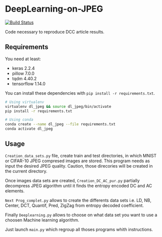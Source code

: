 # DeepLearning-on-JPEG

[![Build Status](https://github.com/Pistonomaxime/DeepLearning-on-JPEG/workflows/ci/badge.svg)](https://github.com/Pistonomaxime/DeepLearning-on-JPEG/actions)

Code necessary to reproduce DCC article results.

## Requirements

You need at least:

- keras 2.2.4
- pillow 7.0.0
- tqdm 4.40.2
- tensorflow 1.14.0 

You can install these dependencies with `pip install -r requirements.txt`.

```bash
# Using virtualenv
virtualenv dl_jpeg && source dl_jpeg/bin/activate
pip install -r requirements.txt

# Using conda
conda create --name dl_jpeg --file requirements.txt
conda activate dl_jpeg
```

## Usage

`Creation_data_sets.py` file, create train and test directories, in which MNIST or CIFAR-10 JPEG compresed images are stored. This program needs as input the desired JPEG quality. Caution, those direcories will be created in the current directory.

Once images data sets are created, `Creation_DC_AC_pur.py` partially decompress JPEG algorithm until it finds the entropy encoded DC and AC elements.

`Next Prog_complet.py` allows to create the differents data sets i.e. LD, NB, Center, DCT, Quantif, Pred, ZigZag from entropy decoded coefficient.

Finally `Deeplearning.py` allows to choose on what data set you want to use a choosen Machine learning algorithm.

Just launch `main.py` which regroup all thoses programs whith instructions.
